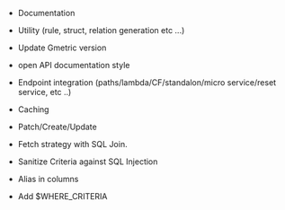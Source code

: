 * Documentation 
* Utility (rule, struct, relation generation etc ...)
* Update Gmetric version
* open API documentation style

* Endpoint integration (paths/lambda/CF/standalon/micro service/reset service, etc ..)
* Caching 
* Patch/Create/Update

* Fetch strategy with SQL Join.
* Sanitize Criteria against SQL Injection

* Alias in columns
* Add $WHERE_CRITERIA
